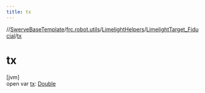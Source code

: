 ```yaml
---
title: tx
---
```

//[SwerveBaseTemplate](../../../../index.html)/[frc.robot.utils](../../index.html)/[LimelightHelpers](../index.html)/[LimelightTarget_Fiducial](index.html)/[tx](tx.html)



# tx



[jvm]\
open var [tx](tx.html): [Double](https://kotlinlang.org/api/latest/jvm/stdlib/kotlin/-double/index.html)




